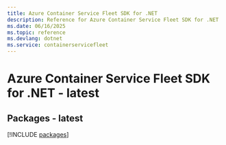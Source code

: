 ```yaml
---
title: Azure Container Service Fleet SDK for .NET
description: Reference for Azure Container Service Fleet SDK for .NET
ms.date: 06/16/2025
ms.topic: reference
ms.devlang: dotnet
ms.service: containerservicefleet
---
```

# Azure Container Service Fleet SDK for .NET - latest
## Packages - latest
[!INCLUDE [packages](container-service-fleet-index.md)]